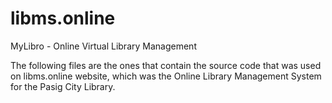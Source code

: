 # libms.online
MyLibro - Online Virtual Library Management

The following files are the ones that contain the source code that was used on libms.online website, which was the Online Library Management System for the Pasig City Library.
